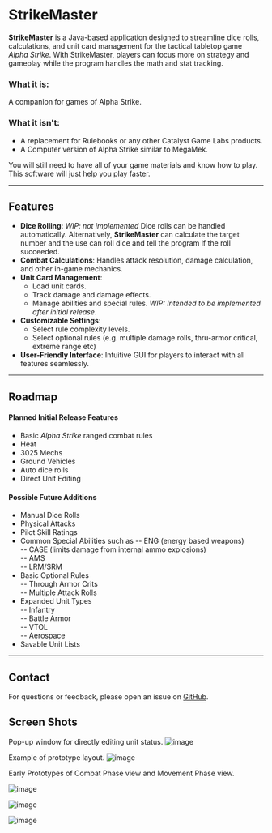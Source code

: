 
# StrikeMaster

**StrikeMaster** is a Java-based application designed to streamline dice rolls, calculations, and unit card management for the tactical tabletop game *Alpha Strike*. With StrikeMaster, players can focus more on strategy and gameplay while the program handles the math and stat tracking.

### What it is:
A companion for games of Alpha Strike. 

### What it isn't:
- A replacement for Rulebooks or any other Catalyst Game Labs products.
- A Computer version of Alpha Strike similar to MegaMek.
   
You will still need to have all of your game materials and know how to play. This software will just help you play faster.

---

## Features

- **Dice Rolling**: *WIP: not implemented* Dice rolls can be handled automatically. Alternatively, **StrikeMaster** can calculate the target number and the use can roll dice and tell the program if the roll succeeded.
- **Combat Calculations**: Handles attack resolution, damage calculation, and other in-game mechanics.
- **Unit Card Management**:
  - Load unit cards.
  - Track damage and damage effects.
  - Manage abilities and special rules. *WIP: Intended to be implemented after initial release*.
- **Customizable Settings**:
  - Select rule complexity levels.
  - Select optional rules (e.g. multiple damage rolls, thru-armor critical, extreme range etc)
- **User-Friendly Interface**: Intuitive GUI for players to interact with all features seamlessly.

---

## Roadmap

#### Planned Initial Release Features
- Basic *Alpha Strike* ranged combat rules
- Heat
- 3025 Mechs
- Ground Vehicles
- Auto dice rolls
- Direct Unit Editing

#### Possible Future Additions
- Manual Dice Rolls
- Physical Attacks
- Pilot Skill Ratings
- Common Special Abilities such as
-- ENG (energy based weapons)  
-- CASE (limits damage from internal ammo explosions)  
-- AMS  
-- LRM/SRM  
- Basic Optional Rules  
-- Through Armor Crits  
-- Multiple Attack Rolls  
- Expanded Unit Types  
-- Infantry  
-- Battle Armor  
-- VTOL  
-- Aerospace  
- Savable Unit Lists  

---

## Contact

For questions or feedback, please open an issue on [GitHub](https://github.com/russcraftscode/strikemaster/issues).

## Screen Shots
Pop-up window for directly editing unit status.
![image](https://github.com/user-attachments/assets/d7b50749-91cc-46d2-b6d1-4fbf97178bec)

Example of prototype layout.
![image](https://github.com/user-attachments/assets/d75af728-8a18-4ed3-94d3-20b7b09c39ae)

Early Prototypes of Combat Phase view and Movement Phase view.

![image](https://github.com/user-attachments/assets/a44b7436-d7dc-40c7-93f6-513357b757d5)

![image](https://github.com/user-attachments/assets/11187b40-1108-4958-ac6f-10690ade19e2)

![image](https://github.com/user-attachments/assets/0b0cc14a-9d05-44c1-b1f4-c07874c41474)
